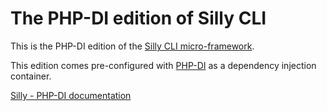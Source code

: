 # The PHP-DI edition of Silly CLI

This is the PHP-DI edition of the [Silly CLI micro-framework](http://mnapoli.fr/silly/).

This edition comes pre-configured with [PHP-DI](http://php-di.org/) as a dependency injection container.

[Silly - PHP-DI documentation](http://mnapoli.fr/silly/docs/php-di.html)
